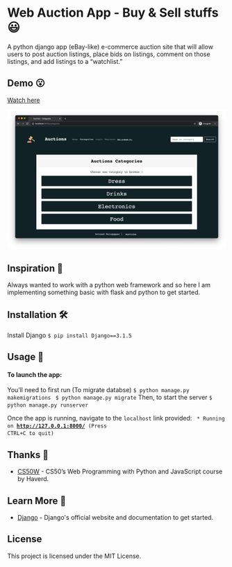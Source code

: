 # Web Auction App - Buy & Sell stuffs 😃

A python django app (eBay-like) e-commerce auction site that will allow users to post auction listings, place bids on listings, comment on those listings, and add listings to a “watchlist.”



## Demo 😮
[Watch here](https://youtu.be/LSxT38ukkdM)

![app demo](screenshot.png)

## Inspiration 🤩
Always wanted to work with a python web framework and so here I am implementing something basic with flask and python to get started. 
## Installation 🛠️
 Install Django
    ```$ pip install Django==3.1.5```


## Usage 🚀
#### To launch the app:
  You’ll need to first run (To migrate databse)
    ``` $ python manage.py makemigrations  ```
    ``` $ python manage.py migrate ```
  Then, to start the server
    ``` $ python manage.py runserver ```
    
Once the app is running, navigate to the `localhost` link provided:
<code> * Running on <b>http://127.0.0.1:8000/</b> (Press CTRL+C to quit)</code>


## Thanks 🙏
* [CS50W](https://cs50.harvard.edu/web/2020/) - CS50’s Web Programming with Python and JavaScript course by Haverd.

## Learn More 👻
* [Django](https://www.djangoproject.com/) - Django's official website and documentation to get started.

## License
This project is licensed under the MIT License.
